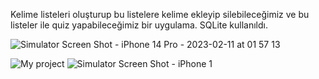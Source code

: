 Kelime listeleri oluşturup bu listelere kelime ekleyip silebileceğimiz ve bu listeler ile quiz yapabileceğimiz bir uygulama. SQLite kullanıldı.


![Simulator Screen Shot - iPhone 14 Pro - 2023-02-11 at 01 57 13](https://user-images.githubusercontent.com/91225339/218218287-6d62a41f-a87c-4441-83ca-5ee97c8f198a.png)

![My project](https://user-images.githubusercontent.com/91225339/218218716-41493055-30ef-4cbb-9f92-17cd935b6411.png)
![Simulator Screen Shot - iPhone 1](https://user-images.githubusercontent.com/91225339/218219108-1607441c-0321-4cde-97bd-e37fdb2f91b2.png)
